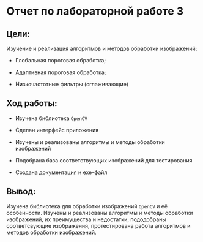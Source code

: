 # __Отчет по лабораторной работе 3__

## Цели:

Изучение и реализация алгоритмов и методов обработки изображений:

* Глобальная пороговая обработка;

* Адаптивная пороговая обработка;

* Низкочастотные фильтры (сглаживающие)

## Ход работы: 

* Изучена библиотека `OpenCV`

* Сделан интерфейс приложения

* Изучены и реализованы алгоритмы и методы обработки изображений

* Подобрана база соответствующих изображений для тестирования

* Создана документация и exe-файл

## Вывод:

Изучена библиотека для обработки изображений `OpenCV` и её особенности. Изучены и реализованы алгоритмы и методы обработки изображений, их преимущества и недостатки, пододобраны соответсвующие изображения, протестирована работа алгоритмов и методов обработки изображений.


